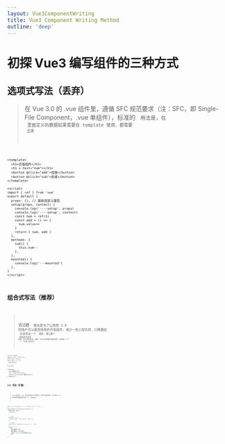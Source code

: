 ```yaml
---
layout: Vue3ComponentWriting
title: Vue3 Component Writing Method
outline: 'deep'
---
```


<script setup>
// import Code from '_c/Code.vue'

</script>

# 初探 Vue3 编写组件的三种方式

## 选项式写法（丢弃）

> 在 Vue 3.0 的 .vue 组件里，遵循 SFC 规范要求（注：SFC，即 Single-File Component，.vue 单组件），标准的 <Code text="setup"/> 用法是，在 <Code text="setup"/> 里面定义的数据如果需要在 template 使用，都需要 <Code text="return"/> 出来

```vue
<template>
  <h1>页面组件</h1>
  <h1 v-text="num"></h1>
  <button @click="add">自增</button>
  <button @click="sub">自减</button>
</template>

<script>
import { ref } from 'vue'
export default {
  props: {}, // 接收自定义属性
  setup(props, context) {
    console.log('----setup', props)
    console.log('----setup', context)
    const num = ref(1)
    const add = () => {
      num.value++
    }
    return { num, add }
  },
  methods: {
    sub() {
      this.num--
    },
  },
  mounted() {
    console.log('---mounted')
  },
}
</script>
```

## 组合式写法（推荐）

> 语法糖 <Code text="<script-setup>"/> 推出是为了让熟悉 3.0 的用户可以更高效率的开发组件，减少一些心智负担，只需要给 <Code text="script"/> 标签添加一个 <Code text="setup"/> 属性，那么整个 <Code text="script"/> 就直接会变成 <Code text="setup"/> 函数，所有顶级变量、函数，均会自动暴露给模板使用（无需再一个个 <Code text="return"/> 了），代码量大幅度减少

```vue
<script setup>
import { ref } from 'vue'
const num = ref(1)
const add = () => {
  num.value++
}
</script>

<template>
  <h1>页面组件</h1>
  <h1 v-text="num"></h1>
  <button @click="add">自增</button>
</template>
```

## jsx 写法（扩展）

> JSX 使自定义 Vue 组件更容易导入和管理，灵活扩展性更强，可以使用 JSX 来单独维护数据交互层，比 <Code text="render"/> 更清晰直观

```jsx
import { defineComponent, ref, computed, watch } from 'vue'

export default defineComponent((props) => {
  const num = ref(1)
  const add = () => {
    num.value++
  }

  // 监听器
  watch(num, () => {
    console.log('---num changed', num.value)
  })

  // 计算属性
  const total = computed(() => num.value * 1000)

  return () => (
    <div>
      <h1>页面组件</h1>
      <h1>{num.value}</h1>
      <h1>{total.value}</h1>
      <button onClick={add}>自增</button>
    </div>
  )
})
```

<!-- 评论 -->
<ClientOnly>
  <GitalkComment
    :issueId="163"
  />
</ClientOnly>
<!-- 评论 -->
